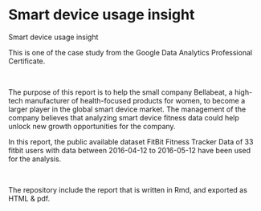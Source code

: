 # Smart device usage insight

Smart device usage insight

This is one of the case study from the Google Data Analytics Professional Certificate.

<br>

The purpose of this report is to help the small company Bellabeat, a high-tech manufacturer of health-focused products for women, to become a larger player in the global smart device market. The management of the company believes that analyzing smart device fitness data could help unlock new growth opportunities for the company.

In this report, the public available dataset FitBit Fitness Tracker Data of 33 fitbit users with data between 2016-04-12 to 2016-05-12 have been used for the analysis.

<br>

The repository include the report that is written in Rmd, and exported as HTML & pdf.